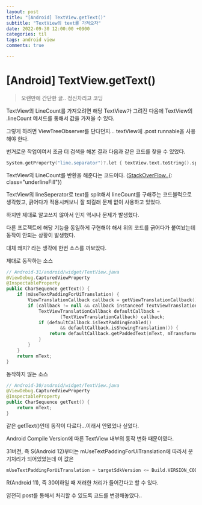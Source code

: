 ```yaml
---
layout: post
title: "[Android] TextView.getText()"
subtitle: "TextView의 text를 가져오자"
date: 2022-09-30 12:00:00 +0900
categories: til
tags: android view
comments: true

---
```




# [Android] TextView.getText()



> 오랜만에 간단한 글.. 정신차리고 코딩



TextView의 LineCount를 가져오려면 해당 TextView가 그려진 다음에 TextView의 .lineCount 메서드를 통해서 값을 가져올 수 있다.

그렇게 하려면 ViewTreeObserver를 단다던지… textView에 .post runnable을 사용해야 한다.

번거로운 작업이여서 조금 더 검색을 해본 결과 다음과 같은 코드를 찾을 수 있었다.

```kotlin
System.getProperty("line.separator")?.let { textView.text.toString().split(it).size } ?: 0
```

TextView의 LineCount를 반환을 해준다는 코드이다. ([StackOverFlow..](<https://stackoverflow.com/questions/12037377/how-to-get-number-of-lines-of-textview>){: class="underlineFill"})

TextView의 lineSeperator로 text를 split해서 lineCount를 구해주는 코드블럭으로 생각했고, 긁어다가 적용시켜보니 잘 되길래 문제 없이 사용하고 있었다.

하지만 제대로 알고쓰지 않아서 인지 역시나 문제가 발생했다.

다른 프로젝트에 해당 기능을 동일하게 구현해야 해서 위의 코드를 긁어다가 붙여놨는데 동작이 안되는 상황이 발생했다.

대체 왜지? 라는 생각에 한번 소스를 까보았다.



제대로 동작하는 소스

```kotlin
// Android-31/android/widget/TextView.java
@ViewDebug.CapturedViewProperty
@InspectableProperty
public CharSequence getText() {
    if (mUseTextPaddingForUiTranslation) {
        ViewTranslationCallback callback = getViewTranslationCallback();
        if (callback != null && callback instanceof TextViewTranslationCallback) {
            TextViewTranslationCallback defaultCallback =
                    (TextViewTranslationCallback) callback;
            if (defaultCallback.isTextPaddingEnabled()
                    && defaultCallback.isShowingTranslation()) {
                return defaultCallback.getPaddedText(mText, mTransformed);
            }
        }
    }
    return mText;
}
```

동작하지 않는 소스

```kotlin
// Android-30/android/widget/TextView.java
@ViewDebug.CapturedViewProperty
@InspectableProperty
public CharSequence getText() {
    return mText;
}
```



같은 getText()인데 동작이 다르다…이래서 안됐었나 싶었다.

Android Compile Version에 따른 TextView 내부의 동작 변화 때문이였다.

31버전, 즉 S(Android 12)부터는 mUseTextPaddingForUiTranslation에 따라서 분기처리가 되어있었는데 이 값은

```kotlin
mUseTextPaddingForUiTranslation = targetSdkVersion <= Build.VERSION_CODES.R;
```

R(Android 11), 즉 30이하일 때 저러한 처리가 들어간다고 할 수 있다.



얌전히 post를 통해서 처리할 수 있도록 코드를 변경해놓았다..